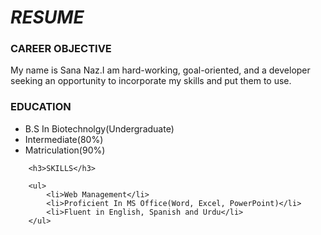  <!DOCTYPE html>
<html lang="en">

<head>
    <meta charset="UTF-8">
    <meta name="viewport" content="width=device-width, initial-scale=1.0">
    <title>Document</title>
</head>

<body>
    <i>
        <strong>
            <h1>RESUME</h1>
        </strong>
    </i>
    <h3>CAREER OBJECTIVE</h3>
    <p>My name is Sana Naz.I am hard-working, goal-oriented,
        and a developer seeking an opportunity to incorporate
        my skills and put them to use. </p>
        <h3>EDUCATION</h3>
        <ul>
            <li>B.S In Biotechnolgy(Undergraduate)</li>
            <li>Intermediate(80%)</li>
            <li>Matriculation(90%)</li>
         </ul>

        <h3>SKILLS</h3>
    
        <ul> 
            <li>Web Management</li>
            <li>Proficient In MS Office(Word, Excel, PowerPoint)</li>
            <li>Fluent in English, Spanish and Urdu</li>
        </ul>
        	
</body>

</html>
